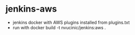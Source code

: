 # jenkins-aws
- jenkins docker with AWS plugins installed from plugins.txt
- run with docker build -t nvucinic/jenkins:aws .
